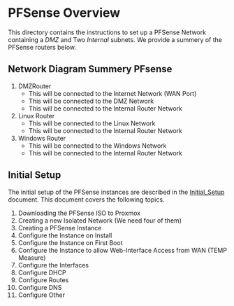 # PFSense Overview

This directory contains the instructions to set up a PFSense Network containing a *DMZ* and Two *Internal* subnets. We provide a summery of the PFSense routers below.

## Network Diagram Summery PFsense
1. DMZRouter
   * This will be connected to the Internet Network (WAN Port)
   * This will be connected to the DMZ Network
   * This will be connected to the Internal Router Network
2. Linux Router
	* This will be connected to the Linux Network
    * This will be connected to the Internal Router Network
3. Windows Router 
	* This will be connected to the Windows Network
    * This will be connected to the Internal Router Network

## Initial Setup
The initial setup of the PFSense instances are described in the [Initial_Setup](./Initial_Setup.md) document. This document covers the following topics.

1. Downloading the PFSense ISO to Proxmox
2. Creating a new Isolated Network (We need four of them)
3. Creating a PFSense Instance
4. Configure the Instance on Install
5. Configure the Instance on First Boot
6. Configure the Instance to allow Web-Interface Access from WAN (TEMP Measure)
7. Configure the Interfaces
8. Configure DHCP 
9. Configure Routes
10. Configure DNS 
11. Configure Other